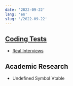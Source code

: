 ```yaml
---
date: '2022-09-22'
lang: 'en'
slug: '/2022-09-22'
---
```


## [Coding Tests](./../.././docs/pages/Coding%20Tests.md)

- [Real Interviews](./../.././docs/pages/Real%20Interviews.md)

## Academic Research

- Undefined Symbol Vtable

<head>
  <html lang="en-US"/>
</head>
